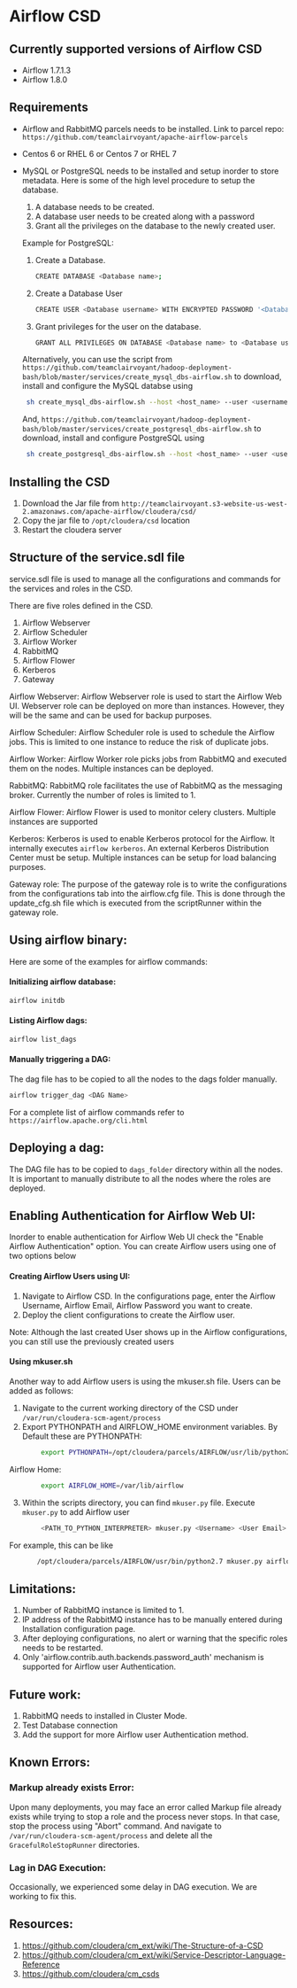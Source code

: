 # Airflow CSD

## Currently supported versions of Airflow CSD

- Airflow 1.7.1.3
- Airflow 1.8.0

## Requirements
- Airflow and RabbitMQ parcels needs to be installed. Link to parcel repo: `https://github.com/teamclairvoyant/apache-airflow-parcels`
- Centos 6 or RHEL 6 or Centos 7 or RHEL 7
- MySQL or PostgreSQL needs to be installed and setup inorder to store metadata. Here is some of the high level procedure to setup the database. 
   
   1. A database needs to be created.
   2. A database user needs to be created along with a password
   3. Grant all the privileges on the database to the newly created user. 
   
   Example for PostgreSQL:
   1. Create a Database.
      ```bash
      CREATE DATABASE <Database name>;
      ```
   2. Create a Database User
      ```bash
      CREATE USER <Database username> WITH ENCRYPTED PASSWORD '<Database Password>';
      ```
   3. Grant privileges for the user on the database.
      ```bash
      GRANT ALL PRIVILEGES ON DATABASE <Database name> to <Database username>;
      ```
   Alternatively, you can use the script from `https://github.com/teamclairvoyant/hadoop-deployment-bash/blob/master/services/create_mysql_dbs-airflow.sh` to download, install and configure the MySQL databse using
   ```bash
    sh create_mysql_dbs-airflow.sh --host <host_name> --user <username> --password <password>
   ```
   And, `https://github.com/teamclairvoyant/hadoop-deployment-bash/blob/master/services/create_postgresql_dbs-airflow.sh` to download, install and configure PostgreSQL using
   ```bash
    sh create_postgresql_dbs-airflow.sh --host <host_name> --user <username> --password <password>
   ```
## Installing the CSD
1. Download the Jar file from `http://teamclairvoyant.s3-website-us-west-2.amazonaws.com/apache-airflow/cloudera/csd/`
2. Copy the jar file to `/opt/cloudera/csd` location
3. Restart the cloudera server

## Structure of the service.sdl file
service.sdl file is used to manage all the configurations and commands for the services and roles in the CSD.

There are five roles defined in the CSD.
1. Airflow Webserver
2. Airflow Scheduler
3. Airflow Worker
4. RabbitMQ
5. Airflow Flower
6. Kerberos
7. Gateway

Airflow Webserver: Airflow Webserver role is used to start the Airflow Web UI. Webserver role can be deployed on more than instances. However, they will be the same and can be used for backup purposes.

Airflow Scheduler: Airflow Scheduler role is used to schedule the Airflow jobs. This is limited to one instance to reduce the risk of duplicate jobs. 

Airflow Worker: Airflow Worker role picks jobs from RabbitMQ and executed them on the nodes. Multiple instances can be deployed. 

RabbitMQ: RabbitMQ role facilitates the use of RabbitMQ as the messaging broker. Currently the number of roles is limited to 1.  

Airflow Flower: Airflow Flower is used to monitor  celery clusters. Multiple instances are supported

Kerberos: Kerberos is used to enable Kerberos protocol for the Airflow. It internally executes `airflow kerberos`. An external Kerberos Distribution Center must be setup. Multiple instances can be setup for load balancing purposes.

Gateway role: The purpose of the gateway role is to write the configurations from the configurations tab into the airflow.cfg file. This is done through the update_cfg.sh file which is executed from the scriptRunner within the gateway role.

## Using airflow binary: 
Here are some of the examples for airflow commands: 
#### Initializing airflow database: 
```bash
airflow initdb
```
#### Listing Airflow dags:
```bash
airflow list_dags
```
#### Manually triggering a DAG:
The dag file has to be copied to all the nodes to the dags folder manually. 
```bash
airflow trigger_dag <DAG Name>
```

For a complete list of airflow commands refer to `https://airflow.apache.org/cli.html`

## Deploying a dag:
  The DAG file has to be copied to `dags_folder` directory within all the nodes. It is important to manually distribute to all the nodes where the roles are deployed. 

## Enabling Authentication for Airflow Web UI:
   Inorder to enable authentication for Airflow Web UI check the "Enable Airflow Authentication" option. You can create Airflow users using one of two options below
    
#### Creating Airflow Users using UI:
1. Navigate to Airflow CSD. In the configurations page, enter the Airflow Username, Airflow Email, Airflow Password you want to create. 
2. Deploy the client configurations to create the Airflow user.

Note: Although the last created User shows up in the Airflow configurations, you can still use the previously created users

#### Using mkuser.sh 
Another way to add Airflow users is using the mkuser.sh file. Users can be added as follows:
1. Navigate to the current working directory of the CSD under `/var/run/cloudera-scm-agent/process`
2. Export PYTHONPATH and AIRFLOW_HOME environment variables. By Default these are 
PYTHONPATH:
```bash
        export PYTHONPATH=/opt/cloudera/parcels/AIRFLOW/usr/lib/python2.7/site-packages:$PYTHONPATH
```
Airflow Home: 
```bash
        export AIRFLOW_HOME=/var/lib/airflow
```
3. Within the scripts directory, you can find `mkuser.py` file. Execute `mkuser.py` to add Airflow user
```bash
        <PATH_TO_PYTHON_INTERPRETER> mkuser.py <Username> <User Email> <Password>
```
For example, this can be like 
```bash
       /opt/cloudera/parcels/AIRFLOW/usr/bin/python2.7 mkuser.py airflowUser airflow@email.com airflowUserPassword
```

## Limitations:
1. Number of RabbitMQ instance is limited to 1. 
2. IP address of the RabbitMQ instance has to be manually entered during Installation configuration page.
3. After deploying configurations, no alert or warning that the specific roles needs to be restarted. 
4. Only 'airflow.contrib.auth.backends.password_auth' mechanism is supported for Airflow user Authentication. 

## Future work:
1. RabbitMQ needs to installed in Cluster Mode. 
2. Test Database connection
3. Add the support for more Airflow user Authentication method.


## Known Errors:
### Markup already exists Error:

Upon many deployments, you may face an error called Markup file already exists while trying to stop a role and the process never stops. In that case, stop the process using "Abort" command. And navigate to `/var/run/cloudera-scm-agent/process` and delete all the `GracefulRoleStopRunner` directories.

### Lag in DAG Execution:

Occasionally, we experienced some delay in DAG execution. We are working to fix this. 

## Resources:
1. https://github.com/cloudera/cm_ext/wiki/The-Structure-of-a-CSD
2. https://github.com/cloudera/cm_ext/wiki/Service-Descriptor-Language-Reference
3. https://github.com/cloudera/cm_csds